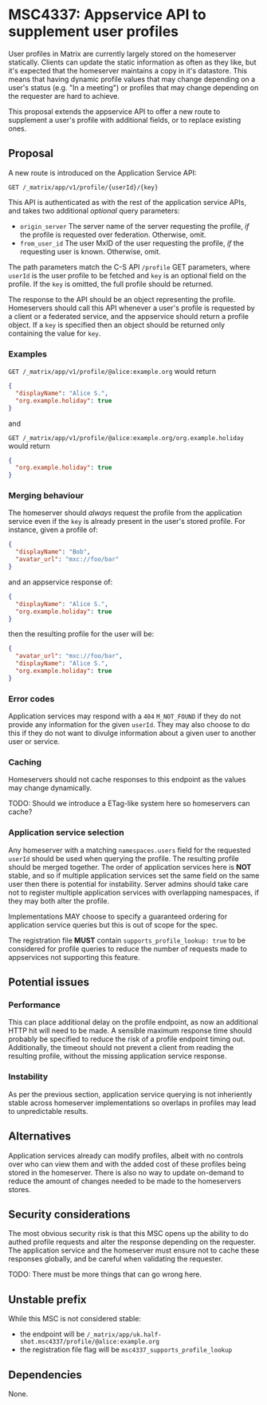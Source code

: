 # MSC4337: Appservice API to supplement user profiles

User profiles in Matrix are currently largely stored on the homeserver statically. Clients can
update the static information as often as they like, but it's expected that the homeserver
maintains a copy in it's datastore. This means that having dynamic profile values that may change
depending on a user's status (e.g. "In a meeting") or profiles that may change depending on the
requester are hard to achieve. 

This proposal extends the appservice API to offer a new route to supplement a user's profile with
additional fields, or to replace existing ones. 

## Proposal

A new route is introduced on the Application Service API:

`GET /_matrix/app/v1/profile/{userId}/{key}`

This API is authenticated as with the rest of the application service APIs, and takes two additional
*optional* query parameters:

 - `origin_server` The server name of the server requesting the profile, *if* the profile is requested
   over federation. Otherwise, omit.
 - `from_user_id` The user MxID of the user requesting the profile, *if* the requesting user is known.
   Otherwise, omit.

The path parameters match the C-S API `/profile` GET parameters, where `userId` is the user profile to be
fetched and `key` is an optional field on the profile. If the `key` is omitted, the full profile should be returned.

The response to the API should be an object representing the profile. Homeservers should call this API
whenever a user's profile is requested by a client or a federated service, and the appservice should return
a profile object. If a `key` is specified then an object should be returned only containing the value for `key`.

### Examples

`GET /_matrix/app/v1/profile/@alice:example.org` would return

```json
{
  "displayName": "Alice S.",
  "org.example.holiday": true
}
```

and

`GET /_matrix/app/v1/profile/@alice:example.org/org.example.holiday` would return

```json
{
  "org.example.holiday": true
}
```

### Merging behaviour

The homeserver should *always* request the profile from the application service even if the `key` is already
present in the user's stored profile. For instance, given a profile of:

```json
{
  "displayName": "Bob",
  "avatar_url": "mxc://foo/bar"
}
```

and an appservice response of:

```json
{
  "displayName": "Alice S.",
  "org.example.holiday": true
}
```

then the resulting profile for the user will be:

```json
{
  "avatar_url": "mxc://foo/bar",
  "displayName": "Alice S.",
  "org.example.holiday": true
}
```

### Error codes

Application services may respond with a `404` `M_NOT_FOUND` if they do not provide any information
for the given `userId`. They may also choose to do this if they do not want to divulge information
about a given user to another user or service.


### Caching

Homeservers should not cache responses to this endpoint as the values may change dynamically.

TODO: Should we introduce a ETag-like system here so homeservers can cache?

### Application service selection

Any homeserver with a matching `namespaces.users` field for the requested `userId` should be used
when querying the profile. The resulting profile should be merged together. The order of application services
here is **NOT** stable, and so if multiple application services set the same field on the same user
then there is potential for instability. Server admins should take care not to register multiple application
services with overlapping namespaces, if they may both alter the profile.

Implementations MAY choose to specify a guaranteed ordering for application service queries but this is out
of scope for the spec.

The registration file **MUST** contain `supports_profile_lookup: true` to be considered for profile queries
to reduce the number of requests made to appservices not supporting this feature.

## Potential issues

### Performance

This can place additional delay on the profile endpoint, as now an additional HTTP hit will need to be made. A sensible
maximum response time should probably be specified to reduce the risk of a profile endpoint timing out. Additionally,
the timeout should not prevent a client from reading the resulting profile, without the missing application service response.

### Instability

As per the previous section, application service querying is not inheriently stable across homeserver implementations
so overlaps in profiles may lead to unpredictable results.

## Alternatives

Application services already can modify profiles, albeit with no controls over who can view them and with the added
cost of these profiles being stored in the homeserver. There is also no way to update on-demand to reduce the amount
of changes needed to be made to the homeservers stores.

## Security considerations

The most obvious security risk is that this MSC opens up the ability to do authed profile requests and alter the response
depending on the requester. The application service and the homeserver must ensure not to cache these responses globally,
and be careful when validating the requester.

TODO: There must be more things that can go wrong here.

## Unstable prefix

While this MSC is not considered stable:
  - the endpoint will be `/_matrix/app/uk.half-shot.msc4337/profile/@alice:example.org`
  - the registration file flag will be `msc4337_supports_profile_lookup`

## Dependencies

None.